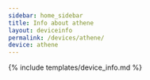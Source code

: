 ```yaml
---
sidebar: home_sidebar
title: Info about athene
layout: deviceinfo
permalink: /devices/athene/
device: athene
---
```

{% include templates/device_info.md %}
